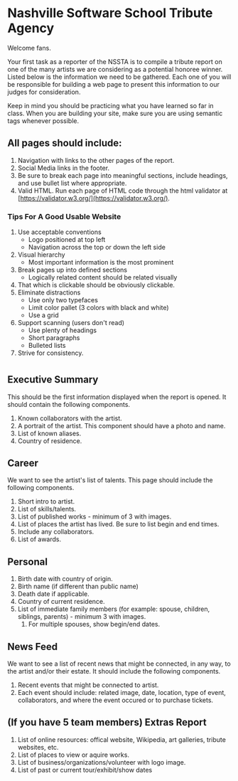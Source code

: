 # Nashville Software School Tribute Agency

Welcome fans.

Your first task as a reporter of the NSSTA is to compile a tribute report on one of the many artists we are considering as a potential honoree winner. Listed below is the information we need to be gathered. Each one of you will be responsible for building a web page to present this information to our judges for consideration.

Keep in mind you should be practicing what you have learned so far in class. When you are building your site, make sure you are using semantic tags whenever possible.

## All pages should include:
1. Navigation with links to the other pages of the report.
2. Social Media links in the footer.
3. Be sure to break each page into meaningful sections, include headings, and use bullet list where appropriate.
4. Valid HTML. Run each page of HTML code through the html validator at [https://validator.w3.org/](https://validator.w3.org/).

### Tips For A Good Usable Website
1. Use acceptable conventions
   * Logo positioned at top left
   * Navigation across the top or down the left side
2. Visual hierarchy
   * Most important information is the most prominent
3. Break pages up into defined sections
   * Logically related content should be related visually
4. That which is clickable should be obviously clickable.
5. Eliminate distractions
   * Use only two typefaces
   * Limit color pallet (3 colors with black and white)
   * Use a grid
6. Support scanning (users don't read)
   * Use plenty of headings
   * Short paragraphs
   * Bulleted lists
7. Strive for consistency.

#
## Executive Summary

This should be the first information displayed when the report is opened. It should contain the following components.

1. Known collaborators with the artist.
2. A portrait of the artist. This component should have a photo and name.
3. List of known aliases.
4. Country of residence.

## Career

We want to see the artist's list of talents. This page should include the following components.

1. Short intro to artist.
2. List of skills/talents.
3. List of published works - minimum of 3 with images.
4. List of places the artist has lived. Be sure to list begin and end times.
5. Include any collaborators.
6. List of awards.


## Personal

1. Birth date with country of origin.
1. Birth name (if different than public name)
1. Death date if applicable.
1. Country of current residence.
1. List of immediate family members (for example: spouse, children, siblings, parents) - minimum 3 with images.
    1. For multiple spouses, show begin/end dates.

## News Feed

We want to see a list of recent news that might be connected, in any way, to the artist and/or their estate. It should include the following components.

1. Recent events that might be connected to artist.
1. Each event should include: related image, date, location, type of event, collaborators, and where the event occured or to purchase tickets.


## (If you have 5 team members) Extras Report

1. List of online resources: offical website, Wikipedia, art galleries, tribute websites, etc.
1. List of places to view or aquire works.
1. List of business/organizations/volunteer with logo image.
1. List of past or current tour/exhibit/show dates


